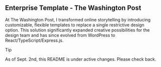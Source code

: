 ## Enterprise Template - The Washington Post

At The Washington Post, I transformed online storytelling by introducing customizable, flexible templates to replace a single restrictive design option. This solution significantly expanded creative possibilities for the design team and has since evolved from WordPress to React/TypeScript/Express.js.

> [!TIP]
> As of Sept. 2nd, this README is under active changes. Please check back.
